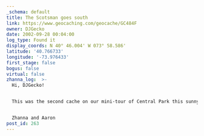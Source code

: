 ```yaml
---
_schema: default
title: The Scotsman goes south
link: https://www.geocaching.com/geocache/GC484F
owner: DJGecko
date: 2002-09-28 00:04:00
log_type: Found it
display_coords: N 40° 46.004' W 073° 58.586'
latitude: '40.766733'
longitude: '-73.976433'
first_stage: false
bogus: false
virtual: false
zhanna_log:  >-
  Hi, DJGecko!


  This was the second cache on our mini-tour of Central Park this sunny September Saturday. The coordinates took us right to an area we definitely didn't want to search through, but just a few minutes later we discovered the cache in a much friendlier place very close by. I retrieved it quickly while a woman slumbered only three feet away. We had nothing small enough to leave, so we traded nothing this time. I signed the log, but more space is definitely needed. Love the cache name! Thanks for a cool adventure.


  Zhanna and Aaron
post_id: 263
---
```



